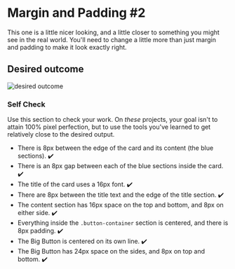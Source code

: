 # Margin and Padding #2

This one is a little nicer looking, and a little closer to something you might see in the real world. You'll need to change a little more than just margin and padding to make it look exactly right.

## Desired outcome
![desired outcome](./desired-outcome.png)

### Self Check
Use this section to check your work. On _these_ projects, your goal isn't to attain 100% pixel perfection, but to use the tools you've learned to get relatively close to the desired output.

- There is 8px between the edge of the card and its content (the blue sections). :heavy_check_mark:
- There is an 8px gap between each of the blue sections inside the card. :heavy_check_mark:
- The title of the card uses a 16px font. :heavy_check_mark:
- There are 8px between the title text and the edge of the title section. :heavy_check_mark:
- The content section has 16px space on the top and bottom, and 8px on either side. :heavy_check_mark:
- Everything inside the `.button-container` section is centered, and there is 8px padding. :heavy_check_mark:
- The Big Button is centered on its own line. :heavy_check_mark:
- The Big Button has 24px space on the sides, and 8px on top and bottom. :heavy_check_mark:
